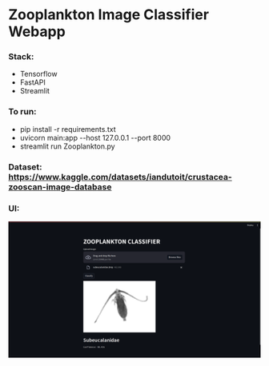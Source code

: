 # Zooplankton Image Classifier Webapp

### Stack:
- Tensorflow
- FastAPI
- Streamlit

### To run:
- pip install -r requirements.txt
- uvicorn main:app --host 127.0.0.1 --port 8000
- streamlit run Zooplankton.py

### Dataset: https://www.kaggle.com/datasets/iandutoit/crustacea-zooscan-image-database

### UI:

![zooplankton classifier webapp user interface](https://github.com/TTsonev/zooplankton-classifier/blob/main/ui.png)
